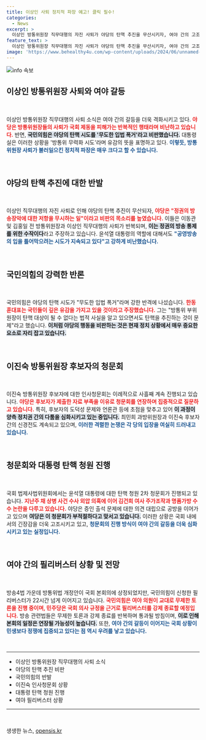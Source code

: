 ```yaml
---
title: 이상인 사퇴 정치적 파장 예고! 클릭 필수!
categories:
  - News
excerpt: >
  이상인 방통위원장 직무대행의 자진 사퇴가 야당의 탄핵 추진을 무산시키자, 여야 간의 고조된 신경전이 벌어졌습니다. 민주당은 방송장악 우려를 제기한 반면, 국민의힘은 이를 입법 폭거로 간주하며 강력 반발하고 있습니다. 더욱이 이진숙 후보자에 대한 청문회가 사흘째 진행 중이어서 국회 분위기는 상당히 긴장감이 감돕니다.
feature_text: >
  이상인 방통위원장 직무대행의 자진 사퇴가 야당의 탄핵 추진을 무산시키자, 여야 간의 고조된 신경전이 벌어졌습니다. 민주당은 방송장악 우려를 제기한 반면, 국민의힘은 이를 입법 폭거로 간주하며 강력 반발하고 있습니다. 더욱이 이진숙 후보자에 대한 청문회가 사흘째 진행 중이어서 국회 분위기는 상당히 긴장감이 감돕니다.
image: 'https://www.behealthy4u.com/wp-content/uploads/2024/06/unnamed-file.png'
---
```


<p><img src="https://www.behealthy4u.com/wp-content/uploads/2024/06/unnamed-file.png" alt="info 속보" /></p>

<h2 data-ke-size="size26">이상인 방통위원장 사퇴와 여야 갈등</h2>

<p data-ke-size="size16">&nbsp;</p>

<p>이상인 방통위원장 직무대행의 사퇴 소식은 여야 간의 갈등을 더욱 격화시키고 있다. <b><span style="color: #ee2323;">야당은 방통위원장들의 사퇴가 국회 제동을 피해가는 반복적인 행태라며 비난하고 있습니다.</span></b> 반면, <b><span style="background-color: #21538527;">국민의힘은 야당의 탄핵 시도를 '무도한 입법 폭거'라고 비판했습니다.</span></b> 대통령실은 이러한 상황을 '방통위 무력화 시도'라며 유감의 뜻을 표명하고 있다. <b><span style="color: #1a5490;">이렇듯, 방통위원장 사퇴가 불러일으킨 정치적 파장은 매우 크다고 할 수 있습니다.</span></b> </p>

<p data-ke-size="size16">&nbsp;</p>

<h2 data-ke-size="size26">야당의 탄핵 추진에 대한 반발</h2>

<p data-ke-size="size16">&nbsp;</p>

<p>이상인 직무대행의 자진 사퇴로 인해 야당의 탄핵 추진이 무산되자, <b><span style="color: #ee2323;">야당은 "정권의 방송장악에 대한 저항을 무시하는 일"이라고 비판의 목소리를 높였습니다.</span></b> 이들은 이동관 및 김홍일 전 방통위원장과 이상인 직무대행의 사퇴가 반복되며, <b><span style="background-color: #21538527;">이는 정권의 방송 통제를 위한 수작이다</span></b>라고 주장하고 있습니다. 윤석열 대통령의 역할에 대해서도 <b><span style="color: #1a5490;">"공영방송의 입을 틀어막으려는 시도가 지속되고 있다"고 강하게 비난했습니다.</span></b></p>

<p data-ke-size="size16">&nbsp;</p>

<h2 data-ke-size="size26">국민의힘의 강력한 반론</h2>

<p data-ke-size="size16">&nbsp;</p>

<p>국민의힘은 야당의 탄핵 시도가 "무도한 입법 폭거"라며 강한 반격에 나섰습니다. <b><span style="color: #ee2323;">한동훈대표는 국민들이 깊은 유감을 가지고 있을 것이라고 주장했습니다.</span></b> 그는 "방통위 부위원장이 탄핵 대상이 될 수 없다는 법적 사실을 알고 있으면서도 탄핵을 추진하는 것이 문제"라고 했습니다. <b><span style="background-color: #21538527;">이처럼 야당의 행동을 비판하는 것은 현재 정치 상황에서 매우 중요한 요소로 자리 잡고 있습니다.</span></b></p>

<p data-ke-size="size16">&nbsp;</p>

<h2 data-ke-size="size26">이진숙 방통위원장 후보자의 청문회</h2>

<p data-ke-size="size16">&nbsp;</p>

<p>이진숙 방통위원장 후보자에 대한 인사청문회는 이례적으로 사흘째 계속 진행되고 있습니다. <b><span style="color: #ee2323;">야당은 후보자가 제출한 자료 부족을 이유로 청문회를 연장하며 집중적으로 질문하고 있습니다.</span></b> 특히, 후보자의 도덕성 문제와 언론관 등에 초점을 맞추고 있어 <b><span style="background-color: #21538527;">이 과정이 양측 정치권 간의 다툼을 심화시키고 있는 중입니다.</span></b> 최민희 과방위원장과 이진숙 후보자 간의 신경전도 계속되고 있으며, <b><span style="color: #1a5490;">이러한 격렬한 논쟁은 각 당의 입장을 여실히 드러내고 있습니다.</span></b></p>

<p data-ke-size="size16">&nbsp;</p>

<h2 data-ke-size="size26">청문회와 대통령 탄핵 청원 진행</h2>

<p data-ke-size="size16">&nbsp;</p>

<p>국회 법제사법위원회에서는 윤석열 대통령에 대한 탄핵 청원 2차 청문회가 진행되고 있습니다. <b><span style="color: #ee2323;">지난주 채 상병 사건 수사 외압 의혹에 이어 김건희 여사 주가조작과 명품가방 수수 논란을 다루고 있습니다.</span></b> 야당은 증인 출석 문제에 대한 의견 대립으로 공방을 이어가고 있으며 <b><span style="background-color: #21538527;">여당은 이 청문회가 부적절하다고 맞서고 있습니다.</span></b> 이러한 상황은 국회 내에서의 긴장감을 더욱 고조시키고 있고, <b><span style="color: #1a5490;">청문회의 진행 방식이 여야 간의 갈등을 더욱 심화시키고 있는 실정입니다.</span></b></p>

<p data-ke-size="size16">&nbsp;</p>

<h2 data-ke-size="size26">여야 간의 필리버스터 상황 및 전망</h2>

<p data-ke-size="size16">&nbsp;</p>

<p>방송4법 가운데 방통위법 개정안이 국회 본회의에 상정되었지만, 국민의힘이 신청한 필리버스터가 22시간 넘게 이어지고 있습니다. <b><span style="color: #ee2323;">국민의힘은 여야 의원이 교대로 무제한 토론을 진행 중이며, 민주당은 국회 의사 규정을 근거로 필리버스터를 강제 종료할 예정입니다.</span></b> 방송 관련법들은 무제한 토론과 강제 종료를 반복하며 통과될 방침이며, <b><span style="background-color: #21538527;">이로 인해 본회의 일정은 연장될 가능성이 높습니다.</span></b> 또한, <b><span style="color: #1a5490;">여야 간의 갈등이 이어지는 국회 상황이 민생보다 정쟁에 집중되고 있다는 점 역시 우려를 낳고 있습니다.</span></b></p>

<p data-ke-size="size16">&nbsp;</p>

<hr>

<ul>
    <li>이상인 방통위원장 직무대행의 사퇴 소식</li>
    <li>야당의 탄핵 추진 비판</li>
    <li>국민의힘의 반발</li>
    <li>이진숙 인사청문회 상황</li>
    <li>대통령 탄핵 청원 진행</li>
    <li>여야 필리버스터 상황</li>
</ul>

<hr>

<p data-ke-size="size16">&nbsp;</p>
생생한 뉴스, <a href="https://opensis.kr" rel="dofollow">opensis.kr</a>


